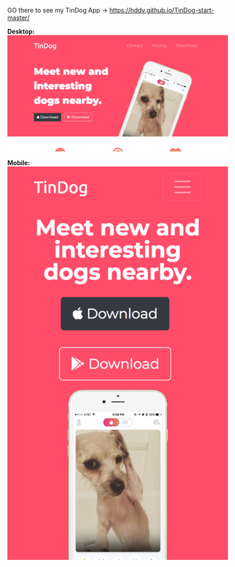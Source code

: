 GO there to see my TinDog App -> https://hddv.github.io/TinDog-start-master/

<strong>Desktop:</strong><br>
<img src="./images/main.png" width="500">


<strong>Mobile:</strong><br>
<img src="./images/main2.png" width="500">

